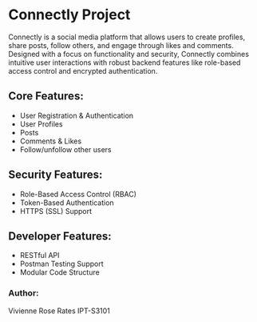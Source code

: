 # Connectly Project

Connectly is a social media platform that allows users to create profiles, share posts, follow others, and engage through likes and comments. Designed with a focus on functionality and security, Connectly combines intuitive user interactions with robust backend features like role-based access control and encrypted authentication.



## Core Features:
- User Registration & Authentication
- User Profiles
- Posts
- Comments & Likes
- Follow/unfollow other users


## Security Features:
- Role-Based Access Control (RBAC)
- Token-Based Authentication
- HTTPS (SSL) Support


## Developer Features:
- RESTful API
- Postman Testing Support
- Modular Code Structure


### Author:
Vivienne Rose Rates
IPT-S3101
